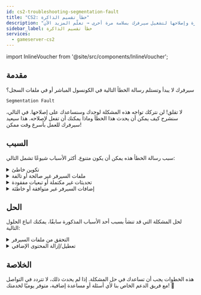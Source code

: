 ```yaml
---
id: cs2-troubleshooting-segmentation-fault
title: "CS2: خطأ تقسيم الذاكرة"
description: "اكتشف كيفية التعرف على أخطاء خطأ تقسيم الذاكرة وإصلاحها لتشغيل سيرفرك بسلاسة مرة أخرى → تعلّم المزيد الآن"
sidebar_label: خطأ تقسيم الذاكرة
services:
  - gameserver-cs2
---
```


import InlineVoucher from '@site/src/components/InlineVoucher';

## مقدمة

سيرفرك لا يبدأ وتستلم رسالة الخطأ التالية في الكونسول المباشر أو في ملفات السجل؟

```
Segmentation Fault
```

لا تقلق! لن نتركك تواجه هذه المشكلة لوحدك وسنساعدك على إصلاحها. في التالي، سنشرح كيف يمكن أن يحدث هذا الخطأ وماذا يمكنك أن تفعل لإصلاحه. هذا سيعيد سيرفرك للعمل بأسرع وقت ممكن!



<InlineVoucher />



## السبب

سبب رسالة الخطأ هذه يمكن أن يكون متنوع. أكثر الأسباب شيوعًا تشمل التالي:

<details>
  <summary>تكوين خاطئ</summary>

ملف التكوين غير مضبوط بشكل صحيح أو غير مكتمل يمكن أن يؤدي إلى وصول السيرفر إلى معطيات غير صالحة أو مناطق ذاكرة غير صحيحة عند بدء التشغيل أو أثناء التشغيل.

هذا يمكن أن يحدث خصوصًا إذا، على سبيل المثال، لم تُطبق المسافات البادئة أو تعيين القيم بشكل صحيح. ونتيجة لذلك، قد يؤدي ذلك إلى تعطل أو سلوك غير معرف (مثل خطأ تقسيم الذاكرة).

</details>

<details>
  <summary>ملفات السيرفر غير صالحة أو تالفة</summary>

  بسبب نقل خاطئ، تغييرات يدوية أو تثبيتات تالفة، من الممكن أن تتلف ملفات السيرفر الأساسية. هذا يمكن أن يؤدي إلى سلوك غير متوقع أو تعطل حرج مثل خطأ تقسيم الذاكرة عند التحميل أو التنفيذ.

</details>

<details>
  <summary>تحديثات غير مكتملة أو تبعيات مفقودة</summary>

  إذا لم يكتمل تحديث السيرفر بالكامل أو كانت بعض التبعيات أو الوحدات مفقودة، قد تحدث أخطاء عند بدء التشغيل أو أثناء وقت التشغيل.

</details>

<details>
  <summary>إضافات السيرفر غير متوافقة أو خاطئة</summary>

  الإضافات الإضافية مثل SourceMod/Metamod أو البلجنز التي لا تتوافق مع نسخة السيرفر المستخدمة أو مبرمجة بشكل خاطئ يمكن أن تؤثر مباشرة على وصول السيرفر للذاكرة وتتسبب في مشاكل accordingly.

</details>



## الحل

لحل المشكلة التي قد تنشأ بسبب أحد الأسباب المذكورة سابقًا، يمكنك اتباع الحلول التالية: 

<details>
  <summary>التحقق من ملفات السيرفر</summary>

لتجنب الأخطاء المحتملة بسبب ملفات اللعبة التالفة أو غير المكتملة، يُنصح باستخدام ميزة **التحقق من ملفات Steam** في **لوحة المعلومات** الخاصة بسيرفر الألعاب.

![img](https://screensaver01.zap-hosting.com/index.php/s/AASjpe5w65AE9XW/preview)

  يتم فحص ملفات السيرفر تلقائيًا عبر SteamCMD وسيتم استبدال الملفات المفقودة أو التالفة بالنسخة الأصلية. العملية مؤتمتة بالكامل وتضمن تطابق ملفات السيرفر مع نسخة Steam الحالية.

</details>

<details>
  <summary>تعطيل/إزالة المحتوى الإضافي</summary>

إذا أضفت محتوى إضافي مثل Sourcemod/Metamod والبلجنز إلى سيرفر الألعاب الخاص بك، فمن المنطقي تعطيلها مؤقتًا وإزالتها على الأقل مرة واحدة.

هذه الخطوة يمكن أن تستبعد ما إذا كانت المشاكل ناتجة عن المحتوى الإضافي. بعد التحديثات، على سبيل المثال، غالبًا ما تحدث مشاكل مع هذا المحتوى الإضافي لأنه لم يعد متوافقًا أو لم يصبح متوافقًا بعد مع نسخة السيرفر الجديدة.

</details>

## الخلاصة

هذه الخطوات يجب أن تساعدك في حل المشكلة. إذا لم يحدث ذلك، لا تتردد في التواصل مع فريق الدعم الخاص بنا لأي أسئلة أو مساعدة إضافية، متوفر يوميًا لخدمتك! 🙂

<InlineVoucher />